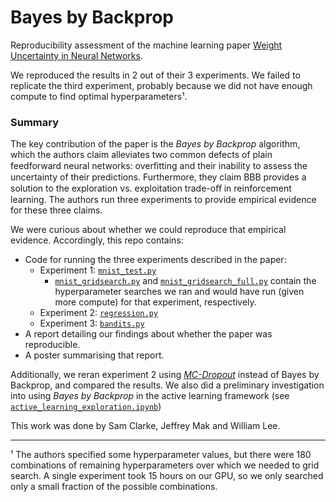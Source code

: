 # Bayes by Backprop
Reproducibility assessment of the machine learning paper [Weight Uncertainty in Neural Networks](https://arxiv.org/pdf/1505.05424.pdf).

We reproduced the results in 2 out of their 3 experiments. We failed to replicate the third experiment, probably because we did not have enough compute to find optimal hyperparameters¹.

### Summary
The key contribution of the paper is the *Bayes by Backprop* algorithm, which the authors claim alleviates two common defects of plain feedforward neural networks: overﬁtting and their inability to assess the uncertainty of their predictions. Furthermore, they claim BBB provides a solution to the exploration vs. exploitation trade-oﬀ in reinforcement learning. The authors run three experiments to provide empirical evidence for these three claims.

We were curious about whether we could reproduce that empirical evidence. Accordingly, this repo contains:
* Code for running the three experiments described in the paper:
  * Experiment 1: [`mnist_test.py`](https://github.com/samsarana/bayes-by-backprop/blob/master/code/mnist_test.py)
    * [`mnist_gridsearch.py`](https://github.com/samsarana/bayes-by-backprop/blob/master/code/mnist_gridsearch.py) and [`mnist_gridsearch_full.py`](https://github.com/samsarana/bayes-by-backprop/blob/master/code/mnist_gridsearch_full.py) contain the hyperparameter searches we ran and would have run (given more compute) for that experiment, respectively.
  * Experiment 2: [`regression.py`](https://github.com/samsarana/bayes-by-backprop/blob/master/code/regression.py)
  * Experiment 3: [`bandits.py`](https://github.com/samsarana/bayes-by-backprop/blob/master/code/bandits.py)
* A report detailing our findings about whether the paper was reproducible.
* A poster summarising that report.

Additionally, we reran experiment 2 using [*MC-Dropout*](https://arxiv.org/pdf/1506.02142.pdf) instead of Bayes by Backprop, and compared the results. We also did a preliminary investigation into using *Bayes by Backprop* in the active learning framework (see [`active_learning_exploration.ipynb`](https://github.com/samsarana/bayes-by-backprop/blob/master/code/active_learning_exploration.ipynb))

This work was done by Sam Clarke, Jeffrey Mak and William Lee.

---
¹ The authors specified some hyperparameter values, but there were 180 combinations of remaining hyperparameters over which we needed to grid search. A single experiment took 15 hours on our GPU, so we only searched only a small fraction of the possible combinations.

